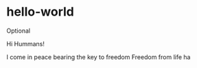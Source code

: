 # hello-world
Optional

Hi Hummans!

I come in peace bearing the key to freedom
Freedom from life
ha
